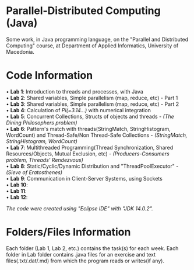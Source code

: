 # Parallel-Distributed Computing (Java)

Some work, in Java programming language, on the "Parallel and Distributed Computing" course, at Department of Applied Informatics, University of Macedonia.

# Code Information

• **Lab 1**: Introduction to threads and processes, with Java                                                                                             
• **Lab 2**: Shared variables, Simple parallelism (map, reduce, etc) - Part 1                                                                             
• **Lab 3**: Shared variables, Simple parallelism (map, reduce, etc) - Part 2                                                                            
• **Lab 4**: Calculation of *Pi(=3.14...)* with numerical integration                                                                                     
• **Lab 5**: Concurrent Collections, Structs of objects and threads - *(The Dining Philosophers problem)*                                                        
• **Lab 6**: Pattern's match with threads(StringMatch, StringHistogram, WordCount) and Thread-Safe/Non Thread-Safe Collections - *(StringMatch, StringHistogram, WordCount)*                                     
• **Lab 7**: Multithreaded Programming(Thread Synchronization, Shared Resources/Objects, Mutual Exclusion, etc) - *(Producers-Consumers problem, Threads' Rendezvous)*                                                               
• **Lab 8**: Static/Cyclic/Dynamic Distribution and "ThreadPoolExecutor" - *(Sieve of Eratosthenes)*                                                                                                                                                                                                               
• **Lab 9**: Communication in Client-Server Systems, using Sockets                                                                                                                                              
• **Lab 10**:                                                                                                                                             
• **Lab 11**:                                                                                                                                            
• **Lab 12**:                                                                                                                                                

*The code were created using "Eclipse IDE" with "JDK 14.0.2".*

# Folders/Files Information

Each folder (Lab 1, Lab 2, etc.) contains the task(s) for each week.
Each folder in Lab folder contains .java files for an exercise and text files(.txt/.dat/.md) from which the program reads or writes(if any).
